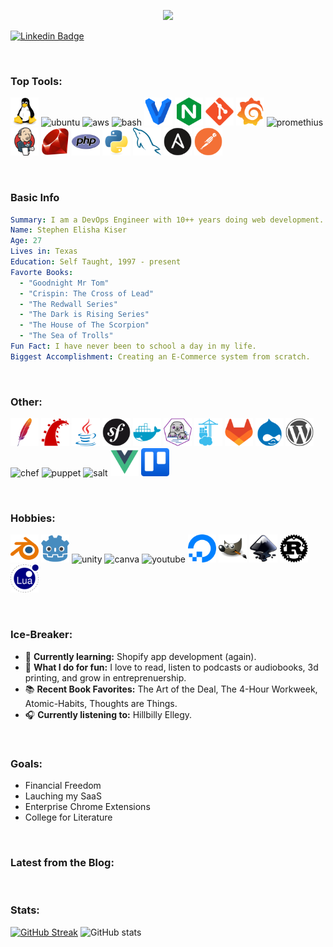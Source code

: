 <p align="center">
  <img src="https://capsule-render.vercel.app/api?text=S-Kiser&animation=fadeIn&type=waving&color=gradient&height=100"/>
</p>

<p>
  
  [![Linkedin Badge](https://img.shields.io/badge/-s--kiser--linkedin-blue?style=flat&logo=Linkedin&logoColor=white)](https://www.linkedin.com/in/s-kiser)
</p>

</br>

### Top Tools:
<p align="left">
  <img src="https://github.com/devicons/devicon/blob/master/icons/linux/linux-original.svg" alt="linux" width="45" height="45"/>
  <img src="https://www.vectorlogo.zone/logos/ubuntu/ubuntu-icon.svg" alt="ubuntu" width="45" height="45"/>
  <img src="https://www.vectorlogo.zone/logos/amazon/amazon-tile.svg" alt="aws" width="45" height="45"/>
  <img src="https://www.vectorlogo.zone/logos/gnu_bash/gnu_bash-icon.svg" alt="bash" width="45" height="45"/>
  <img src="https://github.com/devicons/devicon/blob/master/icons/vagrant/vagrant-original.svg" alt="vagrant" width="45" height="45"/>
  <img src="https://github.com/devicons/devicon/blob/master/icons/nginx/nginx-original.svg" alt="nginx" width="45" height="45"/>
  <img src="https://github.com/devicons/devicon/blob/master/icons/git/git-plain.svg" alt="git" width="45" height="45"/>
  <img src="https://github.com/devicons/devicon/blob/master/icons/grafana/grafana-original.svg" alt="grafana" width="45" height="45"/>
  <img src="https://www.vectorlogo.zone/logos/prometheusio/prometheusio-icon.svg" alt="promethius" width="45" height="45"/>
  <img src="https://github.com/devicons/devicon/blob/master/icons/jenkins/jenkins-original.svg" alt="jenkins" width="45" height="45"/>
  <img src="https://github.com/devicons/devicon/blob/master/icons/ruby/ruby-original.svg" alt="ruby" width="45" height="45"/>
  <img src="https://github.com/devicons/devicon/blob/master/icons/php/php-original.svg" alt="php" width="45" height="45"/>
  <img src="https://github.com/devicons/devicon/blob/master/icons/python/python-original.svg" alt="python" width="45" height="45"/>
  <img src="https://github.com/devicons/devicon/blob/master/icons/mysql/mysql-original.svg" alt="mysql" width="45" height="45"/>
  <img src="https://github.com/devicons/devicon/blob/master/icons/ansible/ansible-original.svg" alt="ansible" width="45" height="45"/>
  <img src="https://github.com/devicons/devicon/blob/master/icons/postman/postman-original.svg" alt="postman" width="45" height="45"/>
</p>

</br>

### Basic Info
```yaml
Summary: I am a DevOps Engineer with 10++ years doing web development.
Name: Stephen Elisha Kiser
Age: 27
Lives in: Texas
Education: Self Taught, 1997 - present
Favorte Books:
  - "Goodnight Mr Tom"
  - "Crispin: The Cross of Lead"
  - "The Redwall Series"
  - "The Dark is Rising Series"
  - "The House of The Scorpion"
  - "The Sea of Trolls"
Fun Fact: I have never been to school a day in my life.
Biggest Accomplishment: Creating an E-Commerce system from scratch.
```

</br>

### Other:
<p>
  <img src="https://github.com/devicons/devicon/blob/master/icons/apache/apache-original.svg" alt="apache2" width="45" height="45"/>
  <img src="https://github.com/devicons/devicon/blob/master/icons/rails/rails-plain.svg" alt="rails" width="45" height="45"/>
  <img src="https://github.com/devicons/devicon/blob/master/icons/java/java-original.svg" alt="java" width="45" height="45"/>
  <img src="https://github.com/devicons/devicon/blob/master/icons/symfony/symfony-original.svg" alt="symfony" width="45" height="45"/>
  <img src="https://github.com/devicons/devicon/blob/master/icons/docker/docker-plain.svg" alt="docker" width="45" height="45"/>
  <img src="https://github.com/devicons/devicon/blob/master/icons/podman/podman-original.svg" alt="podman" width="45" height="45"/>
  <img src="https://github.com/devicons/devicon/blob/master/icons/portainer/portainer-original.svg" alt="portainer" width="45" height="45"/>
  <img src="https://github.com/devicons/devicon/blob/master/icons/gitlab/gitlab-original.svg" alt="gitlab" width="45" height="45"/>
  <img src="https://github.com/devicons/devicon/blob/master/icons/drupal/drupal-plain.svg" alt="drupal" width="45" height="45"/>
  <img src="https://github.com/devicons/devicon/blob/master/icons/wordpress/wordpress-plain.svg" alt="wordpress" width="45" height="45"/>
  <img src="https://www.vectorlogo.zone/logos/chefio/chefio-icon.svg" alt="chef" width="45" height="45"/>
  <img src="https://www.vectorlogo.zone/logos/puppet/puppet-icon.svg" alt="puppet" width="45" height="45"/>
  <img src="https://www.vectorlogo.zone/logos/saltstack/saltstack-icon.svg" alt="salt" width="45" height="45"/>
  <img src="https://github.com/devicons/devicon/blob/master/icons/vuejs/vuejs-original.svg" alt="vuejs" width="45" height="45"/>
  <img src="https://github.com/devicons/devicon/blob/master/icons/trello/trello-original.svg" alt="trello" width="45" height="45"/>
</p>

</br>

### Hobbies:
<p align="left">
  <img src="https://github.com/devicons/devicon/blob/master/icons/blender/blender-original.svg" alt="blender" width="45" height="45"/>
  <img src="https://github.com/devicons/devicon/blob/master/icons/godot/godot-original.svg" alt="godot" width="45" height="45"/>
  <img src="https://www.vectorlogo.zone/logos/unity3d/unity3d-icon.svg" alt="unity" width="45" height="45"/>
  <img src="https://www.vectorlogo.zone/logos/canva/canva-icon.svg" alt="canva" width="45" height="45"/>
  <img src="https://www.vectorlogo.zone/logos/youtube/youtube-icon.svg" alt="youtube" width="45" height="45"/>
  <img src="https://github.com/devicons/devicon/blob/master/icons/digitalocean/digitalocean-original.svg" alt="dgitalocean" width="45" height="45"/>
  <img src="https://github.com/devicons/devicon/blob/master/icons/gimp/gimp-original.svg" alt="gimp" width="45" height="45"/>
  <img src="https://github.com/devicons/devicon/blob/master/icons/inkscape/inkscape-original.svg" alt="inkscape" width="45" height="45"/>
  <img src="https://github.com/devicons/devicon/blob/master/icons/rust/rust-original.svg" alt="rust" width="45" height="45"/>
  <img src="https://github.com/devicons/devicon/blob/master/icons/lua/lua-original.svg" alt="lua" width="45" height="45"/>
</p>

</br>

<!-- ![GitHub stats](https://github-readme-stats.vercel.app/api?username=s-kiser&show_icons=true&theme=onedark&hide=issues,stars&show=reviews,discussions_started,discussions_answered,prs_merged,prs_merged_percentage) -->


<!-- [![Top Langs](https://github-readme-stats.vercel.app/api/top-langs/?username=s-kiser&layout=compact&theme=onedark)](https://github.com/anuraghazra/github-readme-stats) -->

<!--
### Linux Favorites:
<p align="left">
<img src="https://github.com/devicons/devicon/blob/master/icons/ssh/ssh-original-wordmark.svg" alt="ssh" width="45" height="45"/>
<img src="https://github.com/devicons/devicon/blob/master/icons/awk/awk-original-wordmark.svg" alt="awk" width="45" height="45"/>
<img src="https://github.com/devicons/devicon/blob/master/icons/debian/debian-original-wordmark.svg" alt="debian" width="45" height="45"/>
<img src="https://github.com/devicons/devicon/blob/master/icons/nano/nano-plain-wordmark.svg" alt="nano" width="45" height="45"/>
<img src="https://github.com/devicons/devicon/blob/master/icons/redhat/redhat-plain-wordmark.svg" alt="redhat" width="45" height="45"/>
</p> 
-->

### Ice-Breaker:
- 🌱 <b>Currently learning:</b> Shopify app development (again).
- 🔋 <b>What I do for fun:</b> I love to read, listen to podcasts or audiobooks, 3d printing, and grow in entreprenuership.
- 📚 <b>Recent Book Favorites:</b> The Art of the Deal, The 4-Hour Workweek, Atomic-Habits, Thoughts are Things.
- 🎧 <b>Currently listening to:</b> Hillbilly Ellegy.

</br>

### Goals:
- Financial Freedom
- Lauching my SaaS
- Enterprise Chrome Extensions
- College for Literature

</br>

### Latest from the Blog:

</br>

### Stats:
<p>

[![GitHub Streak](http://github-readme-streak-stats.herokuapp.com?user=s-kiser&theme=onedark)](https://git.io/streak-stats) ![GitHub stats](https://github-readme-stats.vercel.app/api?username=s-kiser&show_icons=true&theme=onedark&hide=issues,contribs&show=xxx)
</p>

<!--
### Support Me:
<p>
<a href="https://www.buymeacoffee.com/s-kiser" target="_blank"><img src="https://cdn.buymeacoffee.com/buttons/default-orange.png" alt="Buy Me A Coffee" height="41" width="174"></a>
</p>
-->



<!--

https://github.com/devicons/devicon/blob/master/icons/linkedin/linkedin-original.svg

**s-kiser/s-kiser** is a ✨ _special_ ✨ repository because its `README.md` (this file) appears on your GitHub profile.

Here are some ideas to get you started:

- 🔭 I’m currently working on ...
- 🌱 I’m currently learning ...
- 👯 I’m looking to collaborate on ...
- 🤔 I’m looking for help with ...
- 💬 Ask me about ...
- 📫 How to reach me: ...
- 😄 Pronouns: ...
- ⚡ Fun fact: ...
-->
